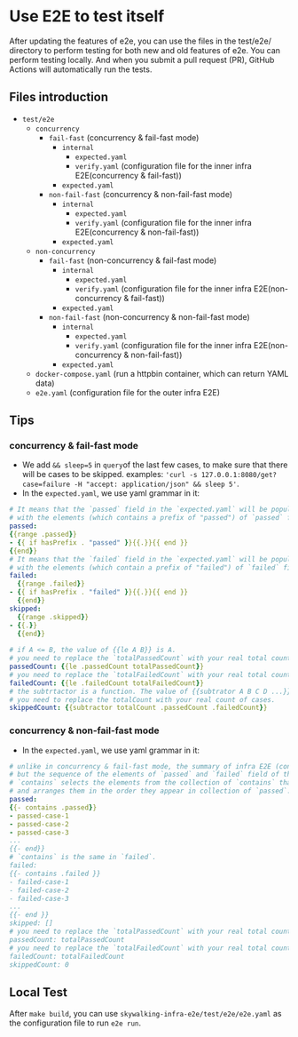 # Use E2E to test itself

After updating the features of e2e, you can use the files in the test/e2e/ directory to perform testing for both new and old features of e2e.
You can perform testing locally. And when you submit a pull request (PR), GitHub Actions will automatically run the tests.

## Files introduction
- `test/e2e`
    - `concurrency`
        - `fail-fast` (concurrency & fail-fast mode)
          - `internal`
            - `expected.yaml` 
            - `verify.yaml` (configuration file for the inner infra E2E(concurrency & fail-fast))
          - `expected.yaml`
        - `non-fail-fast` (concurrency & non-fail-fast mode)
          - `internal`
              - `expected.yaml`
              - `verify.yaml` (configuration file for the inner infra E2E(concurrency & non-fail-fast))
          - `expected.yaml`
    - `non-concurrency` 
        - `fail-fast` (non-concurrency & fail-fast mode)
            - `internal`
              - `expected.yaml`
              - `verify.yaml` (configuration file for the inner infra E2E(non-concurrency & fail-fast))
            - `expected.yaml`
        - `non-fail-fast` (non-concurrency & non-fail-fast mode)
            - `internal`
                - `expected.yaml`
                - `verify.yaml` (configuration file for the inner infra E2E(non-concurrency & non-fail-fast))
            - `expected.yaml`
    - `docker-compose.yaml` (run a httpbin container, which can return YAML data)
    - `e2e.yaml` (configuration file for the outer infra E2E)

## Tips
### concurrency & fail-fast mode
- We add `&& sleep=5` in `query`of the last few cases, to make sure that there will be cases to be skipped.
examples: `'curl -s 127.0.0.1:8080/get?case=failure -H "accept: application/json" && sleep 5'`.
- In the `expected.yaml`, we use yaml grammar in it:
```yaml
# It means that the `passed` field in the `expected.yaml` will be populated
# with the elements (which contains a prefix of "passed") of `passed` field in the summary generated by infra E2E (concurrency & fail-fast mode).
passed: 
{{range .passed}}
- {{ if hasPrefix . "passed" }}{{.}}{{ end }}
{{end}}
# It means that the `failed` field in the `expected.yaml` will be populated 
# with the elements (which contain a prefix of "failed") of `failed` field in the summary generated by infra E2E (concurrency & fail-fast mode).
failed:
  {{range .failed}}
- {{ if hasPrefix . "failed" }}{{.}}{{ end }}
  {{end}}
skipped:
  {{range .skipped}}
- {{.}}
  {{end}}
  
# if A <= B, the value of {{le A B}} is A.
# you need to replace the `totalPassedCount` with your real total count of passed cases. 
passedCount: {{le .passedCount totalPassedCount}}
# you need to replace the `totalFailedCount` with your real total count of failed cases. 
failedCount: {{le .failedCount totalFailedCount}}
# the subtrtactor is a function. The value of {{subtrator A B C D ...}} is (A-B-C-D-...)
# you need to replace the totalCount with your real count of cases.
skippedCount: {{subtractor totalCount .passedCount .failedCount}}
```

### concurrency & non-fail-fast mode
- In the `expected.yaml`, we use yaml grammar in it:
```yaml
# unlike in concurrency & fail-fast mode, the summary of infra E2E (concurrency & non-fail-fast) is predictable.
# but the sequence of the elements of `passed` and `failed` field of the summary isn't predictable, so we use `contains`.
# `contains` selects the elements from the collection of `contains` that belong to the collection of `passed` (the collection  of `passed` field of summary),
# and arranges them in the order they appear in collection of `passed`. Then, it populates the `passed` field in `expected.yaml` with these elements.
passed:
{{- contains .passed}}
- passed-case-1
- passed-case-2
- passed-case-3
...
{{- end}}
# `contains` is the same in `failed`.
failed:
{{- contains .failed }}
- failed-case-1
- failed-case-2
- failed-case-3
...
{{- end }}
skipped: []
# you need to replace the `totalPassedCount` with your real total count of passed cases. 
passedCount: totalPassedCount
# you need to replace the `totalFailedCount` with your real total count of failed cases. 
failedCount: totalFailedCount
skippedCount: 0
```

## Local Test
After `make build`, you can use `skywalking-infra-e2e/test/e2e/e2e.yaml` as the configuration file to run `e2e run`.








